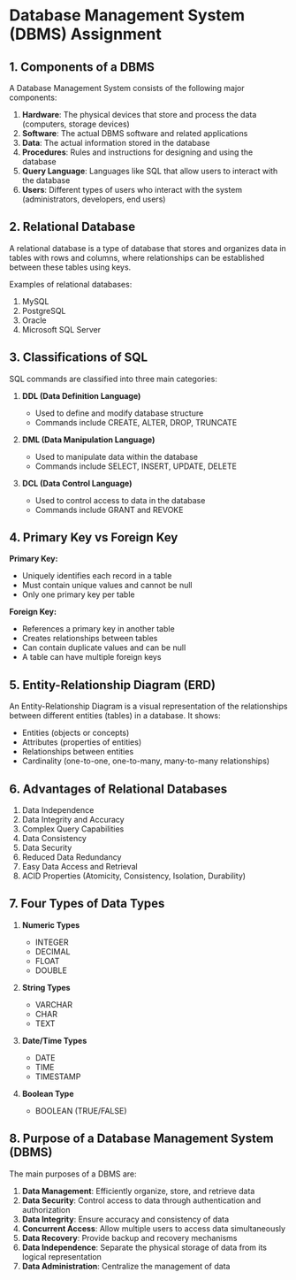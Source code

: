 # Database Management System (DBMS) Assignment

## 1. Components of a DBMS

A Database Management System consists of the following major components:

1. **Hardware**: The physical devices that store and process the data (computers, storage devices)
2. **Software**: The actual DBMS software and related applications
3. **Data**: The actual information stored in the database
4. **Procedures**: Rules and instructions for designing and using the database
5. **Query Language**: Languages like SQL that allow users to interact with the database
6. **Users**: Different types of users who interact with the system (administrators, developers, end users)

## 2. Relational Database

A relational database is a type of database that stores and organizes data in tables with rows and columns, where relationships can be established between these tables using keys.

Examples of relational databases:
1. MySQL
2. PostgreSQL
3. Oracle
4. Microsoft SQL Server

## 3. Classifications of SQL

SQL commands are classified into three main categories:

1. **DDL (Data Definition Language)**
   - Used to define and modify database structure
   - Commands include CREATE, ALTER, DROP, TRUNCATE

2. **DML (Data Manipulation Language)**
   - Used to manipulate data within the database
   - Commands include SELECT, INSERT, UPDATE, DELETE

3. **DCL (Data Control Language)**
   - Used to control access to data in the database
   - Commands include GRANT and REVOKE

## 4. Primary Key vs Foreign Key

**Primary Key:**
- Uniquely identifies each record in a table
- Must contain unique values and cannot be null
- Only one primary key per table

**Foreign Key:**
- References a primary key in another table
- Creates relationships between tables
- Can contain duplicate values and can be null
- A table can have multiple foreign keys

## 5. Entity-Relationship Diagram (ERD)

An Entity-Relationship Diagram is a visual representation of the relationships between different entities (tables) in a database. It shows:
- Entities (objects or concepts)
- Attributes (properties of entities)
- Relationships between entities
- Cardinality (one-to-one, one-to-many, many-to-many relationships)

## 6. Advantages of Relational Databases

1. Data Independence
2. Data Integrity and Accuracy
3. Complex Query Capabilities
4. Data Consistency
5. Data Security
6. Reduced Data Redundancy
7. Easy Data Access and Retrieval
8. ACID Properties (Atomicity, Consistency, Isolation, Durability)

## 7. Four Types of Data Types

1. **Numeric Types**
   - INTEGER
   - DECIMAL
   - FLOAT
   - DOUBLE

2. **String Types**
   - VARCHAR
   - CHAR
   - TEXT

3. **Date/Time Types**
   - DATE
   - TIME
   - TIMESTAMP

4. **Boolean Type**
   - BOOLEAN (TRUE/FALSE)

## 8. Purpose of a Database Management System (DBMS)

The main purposes of a DBMS are:

1. **Data Management**: Efficiently organize, store, and retrieve data
2. **Data Security**: Control access to data through authentication and authorization
3. **Data Integrity**: Ensure accuracy and consistency of data
4. **Concurrent Access**: Allow multiple users to access data simultaneously
5. **Data Recovery**: Provide backup and recovery mechanisms
6. **Data Independence**: Separate the physical storage of data from its logical representation
7. **Data Administration**: Centralize the management of data
